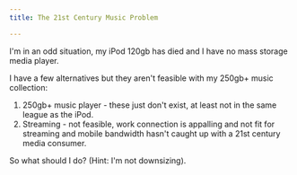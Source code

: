 ```yaml
---
title: The 21st Century Music Problem

---
```

I'm in an odd situation, my iPod 120gb has died and I have no mass storage media player.

I have a few alternatives but they aren't feasible with my 250gb+ music collection:

1. 250gb+ music player - these just don't exist, at least not in the same league as the iPod.
2. Streaming - not feasible, work connection is appalling and not fit for streaming and mobile bandwidth hasn't caught up with a 21st century media consumer.

So what should I do? (Hint: I'm not downsizing).

